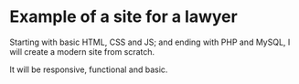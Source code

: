 # Example of a site for a lawyer

Starting with basic HTML, CSS and JS; and ending with
PHP and MySQL, I will create a modern site from
scratch.

It will be responsive, functional and basic.

